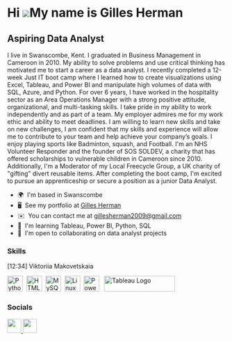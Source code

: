 Hi ![](https://user-images.githubusercontent.com/18350557/176309783-0785949b-9127-417c-8b55-ab5a4333674e.gif)My name is Gilles Herman
=====================================================================================================================================

Aspiring Data Analyst
---------------------

I live in Swanscombe, Kent. I graduated in Business Management in Cameroon in 2010. My ability to solve problems and use critical thinking has motivated me to start a career as a data analyst. I recently completed a 12-week Just IT boot camp where I learned how to create visualizations using Excel, Tableau, and Power BI and manipulate high volumes of data with SQL, Azure, and Python. For over 6 years, I have worked in the hospitality sector as an Area Operations Manager with a strong positive attitude, organizational, and multi-tasking skills. I take pride in my ability to work independently and as part of a team. My employer admires me for my work ethic and ability to meet deadlines. I am willing to learn new skills and take on new challenges, I am confident that my skills and experience will allow me to contribute to your team and help achieve your company’s goals. I enjoy playing sports like Badminton, squash, and Football. I'm an NHS Volunteer Responder and the founder of SOS SOLDEV, a charity that has offered scholarships to vulnerable children in Cameroon since 2010. Additionally, I'm a Moderator of my Local Freecycle Group, a UK charity of "gifting" divert reusable items. After completing the boot camp, I'm excited to pursue an apprenticeship or secure a position as a junior Data Analyst.

* 🌍  I'm based in Swanscombe
* 🖥️  See my portfolio at [Gilles Herman](http://sites.google.com/view/gillesherman/home)
* ✉️  You can contact me at [gillesherman2009@gmail.com](mailto:gillesherman2009@gmail.com)
* 🧠  I'm learning Tableau, Power BI, Python, SQL
* 🤝  I'm open to collaborating on data analyst projects

### Skills


[12:34] Viktoriia Makovetskaia
<p align="left">

<a href="https://www.python.org/" target="_blank" rel="noreferrer"><img src="https://raw.githubusercontent.com/danielcranney/readme-generator/main/public/icons/skills/python-colored.svg" width="36" height="36" alt="Python" /></a>&nbsp;&nbsp;<a href="https://developer.mozilla.org/en-US/docs/Glossary/HTML5" target="_blank" rel="noreferrer"><img src="https://raw.githubusercontent.com/danielcranney/readme-generator/main/public/icons/skills/html5-colored.svg" width="36" height="36" alt="HTML5" /></a>&nbsp;&nbsp;<a href="https://www.mysql.com/" target="_blank" rel="noreferrer"><img src="https://raw.githubusercontent.com/danielcranney/readme-generator/main/public/icons/skills/mysql-colored.svg" width="36" height="36" alt="MySQL" /></a>&nbsp;&nbsp;<a href="https://www.linux.org" target="_blank" rel="noreferrer"><img src="https://raw.githubusercontent.com/danielcranney/readme-generator/main/public/icons/skills/linux-colored.svg" width="36" height="36" alt="Linux" /></a>&nbsp;&nbsp;<a href="https://app.powerbi.com/" target="_blank" rel="noreferrer"><img src="https://cdn.worldvectorlogo.com/logos/power-bi.svg" width="36" height="36" alt="PowerBI" /></a>&nbsp;&nbsp; <a href="https://tableau.com/" target="_blank" rel="noreferrer; return false;"><img src="https://raw.githubusercontent.com/gilbarbara/logos/main/logos/tableau.svg" width="163" height="36" alt="Tableau Logo" /></a>&nbsp;&nbsp;

</p>

### Socials

<p align="left"> <a href="https://www.github.com/GillesHerman" target="_blank" rel="noreferrer"> <picture> <source media="(prefers-color-scheme: dark)" srcset="https://raw.githubusercontent.com/danielcranney/readme-generator/main/public/icons/socials/github-dark.svg" /> <source media="(prefers-color-scheme: light)" srcset="https://raw.githubusercontent.com/danielcranney/readme-generator/main/public/icons/socials/github.svg" /> <img src="https://raw.githubusercontent.com/danielcranney/readme-generator/main/public/icons/socials/github.svg" width="32" height="32" /> </picture> </a> <a href="https://www.linkedin.com/in/Gilles Herman" target="_blank" rel="noreferrer"> <picture> <source media="(prefers-color-scheme: dark)" srcset="https://raw.githubusercontent.com/danielcranney/readme-generator/main/public/icons/socials/linkedin-dark.svg" /> <source media="(prefers-color-scheme: light)" srcset="https://raw.githubusercontent.com/danielcranney/readme-generator/main/public/icons/socials/linkedin.svg" /> <img src="https://raw.githubusercontent.com/danielcranney/readme-generator/main/public/icons/socials/linkedin.svg" width="32" height="32" /> </picture> </a></p>
